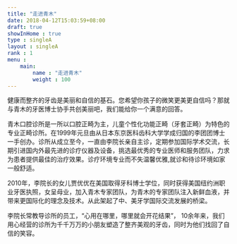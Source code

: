 ```yaml
---
title: "走进青木"
date: 2018-04-12T15:03:59+08:00
draft: true
showInHome : true
type : singleA
layout : singleA
rank : 1
menu :
    main:
        name : "走进青木"
        weight : 100
---
```


健康而整齐的牙齿是美丽和自信的基石。您希望你孩子的微笑更美更自信吗？那就与青木的牙医博士协手共创美丽吧，我们能给你一个满意的回答。

青木口腔诊所是一所以口腔正畸为主，儿童个性化功能正畸（牙套正畸）为特色的专业正畸诊所。在1999年元旦由从日本东京医科齿科大学学成归国的李团团博士一手创办。诊所从成立至今，一直由李院长亲自主诊，定期参加国际学术交流，长期引进国内外最先进的诊疗仪器及设备，挑选最优秀的专业医师和服务团队，力求为患者提供最佳的治疗效果。诊疗环境专业而不失温馨优雅,就诊和待诊环境如家一般舒适。

2010年，李院长的女儿贾优优在美国取得牙科博士学位，同时获得美国纽约洲职业牙医执照，女呈母业，加入青木专家团队，为青木的专家团队注入新鲜血液，并带来更国际化的理念及技术。从此架起了中、美牙学国际交流发展的桥梁。

李院长常教导诊所的员工，“心用在哪里，哪里就会开花结果”， 10余年来，我们用心经营的诊所为千千万万的小朋友塑造了整齐美观的牙齿，同时为他们找回了自信的笑容。